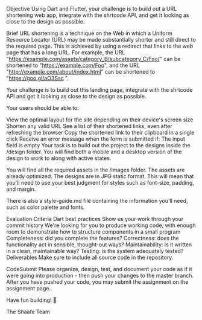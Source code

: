 Objective
Using Dart and Flutter, your challenge is to build out a URL shortening web app, integrate with the shrtcode API, and get it looking as close to the design as possible.

Brief
URL shortening is a technique on the Web in which a Uniform Resource Locator (URL) may be made substantially shorter and still direct to the required page. This is achieved by using a redirect that links to the web page that has a long URL. For example, the URL "https://example.com/assets/category_B/subcategory_C/Foo/" can be shortened to "https://example.com/Foo", and the URL "http://example.com/about/index.html" can be shortened to "https://goo.gl/aO3Ssc ".

Your challenge is to build out this landing page, integrate with the shrtcode API and get it looking as close to the design as possible.

Your users should be able to:

View the optimal layout for the site depending on their device's screen size
Shorten any valid URL
See a list of their shortened links, even after refreshing the browser
Copy the shortened link to their clipboard in a single click
Receive an error message when the form is submitted if:
The input field is empty
Your task is to build out the project to the designs inside the /design folder. You will find both a mobile and a desktop version of the design to work to along with active states.

You will find all the required assets in the /images folder. The assets are already optimized. The designs are in JPG static format. This will mean that you'll need to use your best judgment for styles such as font-size, padding, and margin.

There is also a style-guide.md file containing the information you'll need, such as color palette and fonts.

Evaluation Criteria
Dart best practices
Show us your work through your commit history
We're looking for you to produce working code, with enough room to demonstrate how to structure components in a small program
Completeness: did you complete the features?
Correctness: does the functionality act in sensible, thought-out ways?
Maintainability: is it written in a clean, maintainable way?
Testing: is the system adequately tested?
Deliverables
Make sure to include all source code in the repository.

CodeSubmit
Please organize, design, test, and document your code as if it were going into production - then push your changes to the master branch. After you have pushed your code, you may submit the assignment on the assignment page.

Have fun building! 🚀

The Shaafe Team